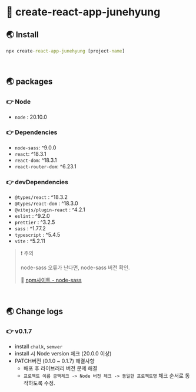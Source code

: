 # 🐳 create-react-app-junehyung

## 🌏 Install

```cmd
npx create-react-app-junehyung [project-name]
```

<br/>

## 🌏 packages

### 👉 Node

* `node` : 20.10.0

### 👉 Dependencies

* `node-sass`: ^9.0.0
* `react`: ^18.3.1
* `react-dom`: ^18.3.1
* `react-router-dom`: ^6.23.1

### 👉 devDependencies

* `@types/react` : ^18.3.2
* `@types/react-dom` : ^18.3.0
* `@vitejs/plugin-react` : ^4.2.1
* `eslint` : ^9.2.0
* `prettier` : ^3.2.5
* `sass` : ^1.77.2
* `typescript` : ^5.4.5
* `vite` : ^5.2.11

> ❗ 주의
>
> node-sass 오류가 난다면, node-sass 버전 확인.
>
> 📘 [npm사이트 - node-sass](https://www.npmjs.com/package/node-sass)



<br/>

## 🌏 Change logs

### 👉 v0.1.7

* install `chalk`, `semver`
* install 시 Node version 체크 (20.0.0 이상)
* PATCH버전 (0.1.0 ~ 0.1.7) 해결사항
  * 배포 후 라이브러리 버전 문제 해결
  * `프로젝트 이름 공백체크 -> Node 버전 체크 -> 동일한 프로젝트명` 체크 순서로 동작하도록 수정.